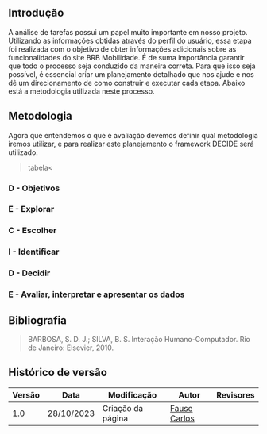 ## Introdução

A análise de tarefas possui um papel muito importante  em nosso projeto. Utilizando as informações obtidas através do perfil do usuário, essa etapa foi realizada com o objetivo  de obter informações adicionais sobre as funcionalidades do site BRB Mobilidade. É de suma importância garantir que todo o processo seja conduzido da maneira correta. Para que isso seja possível, é essencial criar um planejamento detalhado que nos ajude e nos dê um direcionamento de como construir e executar cada etapa. Abaixo está a metodologia utilizada neste processo.

## Metodologia 
Agora que entendemos o que é avaliação devemos definir qual metodologia iremos utilizar, e para realizar este planejamento o framework DECIDE será utilizado.

>tabela<

### D - Objetivos
### E - Explorar
### C - Escolher
### I - Identificar
### D - Decidir
### E - Avaliar, interpretar e apresentar os dados

## Bibliografia

> BARBOSA, S. D. J.; SILVA, B. S. Interação Humano-Computador. Rio de Janeiro: Elsevier, 2010.

## Histórico de versão

| Versão | Data       | Modificação                             | Autor                         | Revisores                         |
| ------ | ---------- | --------------------------------------- | ----------------------------- | ----------------------------- |
|    1.0   |   28/10/2023   |   Criação da página | [Fause Carlos](https://github.com/FauseSkyWalker) |  []()|